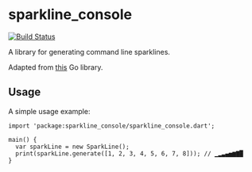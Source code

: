 # sparkline_console

[![Build Status](https://travis-ci.org/aquilax/sparkline_console.svg?branch=master)](https://travis-ci.org/aquilax/sparkline_console)

A library for generating command line sparklines.

Adapted from [this](https://github.com/joliv/spark) Go library.

## Usage

A simple usage example:

    import 'package:sparkline_console/sparkline_console.dart';

    main() {
      var sparkLine = new SparkLine();
      print(sparkLine.generate([1, 2, 3, 4, 5, 6, 7, 8])); // ▁▂▃▄▅▆▇█
    }
